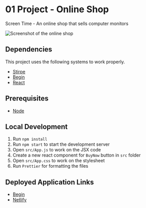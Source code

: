 # 01 Project - Online Shop

Screen Time - An online shop that sells computer monitors

![Screenshot of the online shop](Screenshot.png)

## Dependencies

This project uses the following systems to work properly.

* [Stirpe](https://stripe.com/)
* [Begin](https://begin.com/)
* [React](https://github.com/facebook/react)

## Prerequisites

- [Node](https://nodejs.org/en/)

## Local Development

1. Run `npm install`
2. Run `npm start` to start the development server
3. Open `src/App.js` to work on the JSX code
4. Create a new react component for `BuyNow` button in `src` folder
5. Open `src/App.css` to work on the stylesheet
6. Run `Prettier` for formatting the files

## Deployed Application Links

* [Begin](https://begin.com/apps/5ew5uxwq5n52wx/environments)
* [Netlify](https://62466e8bae6ce00008f3f753--charming-dragon-6891a1.netlify.app/)
